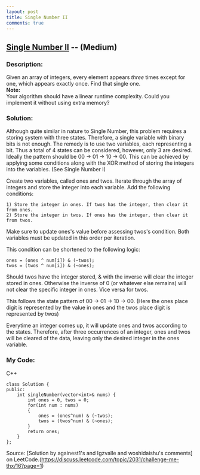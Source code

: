 ```yaml
---
layout: post
title: Single Number II
comments: true
---
```


## [Single Number II](https://leetcode.com/problems/single-number-ii/description/) -- (Medium)

### Description:
Given an array of integers, every element appears *three* times except for one, which appears exactly once. Find that single one.  
**Note:**  
Your algorithm should have a linear runtime complexity. Could you implement it without using extra memory?
    
### Solution:
Although quite similar in nature to Single Number, this problem requires a storing system with three states.
Therefore, a single variable with binary bits is not enough. The remedy is to use two variables, each representing a bit.
Thus a total of 4 states can be considered, however, only 3 are desired. Ideally the pattern should be 00 -> 01 -> 10 -> 00.
This can be achieved by applying some conditions along with the XOR method of storing the integers into the variables. (See Single Number I)  
  
Create two variables, called ones and twos. Iterate through the array of integers and store the integer into each variable.
Add the following conditions:  
```
1) Store the integer in ones. If twos has the integer, then clear it from ones.
2) Store the integer in twos. If ones has the integer, then clear it from twos.
```
Make sure to update ones's value before assessing twos's condition. Both variables must be updated in this order per iteration.    
  
This condition can be shortened to the following logic:
```
ones = (ones ^ num[i]) & (~twos);
twos = (twos ^ num[i]) & (~ones);
```
Should twos have the integer stored, & with the inverse will clear the integer stored in ones. Otherwise the inverse of 0 
(or whatever else remains) will not clear the specific integer in ones. Vice versa for twos.
  
This follows the state pattern of 00 -> 01 -> 10 -> 00. (Here the ones place digit is represented by the value in ones
and the twos place digit is represented by twos)  
  
Everytime an integer comes up, 
it will update ones and twos according to the states. Therefore, after three occurrences of an integer, 
ones and twos will be cleared of the data, leaving only the desired integer in the ones variable.  
  
### My Code:
C++
```
class Solution {
public:
    int singleNumber(vector<int>& nums) {
        int ones = 0, twos = 0;
        for(int num : nums)
        {
            ones = (ones^num) & (~twos);
            twos = (twos^num) & (~ones);
        }
        return ones;
    }
};
```
Source: [Solution by againest1's and Igzvalle and woshidaishu's comments] on LeetCode.(https://discuss.leetcode.com/topic/2031/challenge-me-thx/16?page=1)
